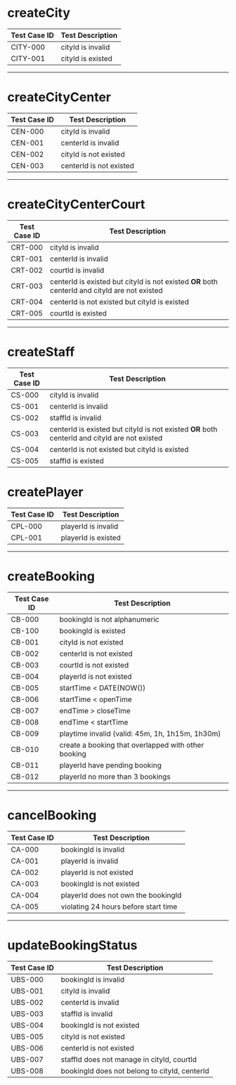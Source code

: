 # createCity
Test Case ID | Test Description |
------------ | ---------------- | 
CITY-000 | cityId is invalid |
CITY-001 | cityId is existed |
***
# createCityCenter
Test Case ID | Test Description |
------------ | ---------------- | 
CEN-000 | cityId is invalid
CEN-001 | centerId is invalid
CEN-002 | cityId is not existed
CEN-003 | centerId is not existed
***
# createCityCenterCourt
Test Case ID | Test Description |
------------ | ---------------- | 
CRT-000 | cityId is invalid |
CRT-001 | centerId is invalid |
CRT-002 | courtId is invalid |
CRT-003 | centerId is existed but cityId is not existed **OR** both centerId and cityId are not existed|
CRT-004 | centerId is not existed but cityId is existed |
CRT-005 | courtId is existed |
***
# createStaff
Test Case ID | Test Description |
------------ | ---------------- | 
CS-000 | cityId is invalid |
CS-001 | centerId is invalid |
CS-002 | staffId is invalid |
CS-003 | centerId is existed but cityId is not existed **OR** both centerId and cityId are not existed |
CS-004 | centerId is not existed but cityId is existed |
CS-005 | staffId is existed |

# createPlayer
Test Case ID | Test Description |
------------ | ---------------- | 
CPL-000 | playerId is invalid |
CPL-001 | playerId is existed
***
# createBooking
Test Case ID | Test Description |
------------ | ---------------- |
CB-000 | bookingId is not alphanumeric |
CB-100 | bookingId is existed |
CB-001 | cityId is not existed | 
CB-002 | centerId is not existed | 
CB-003 | courtId is not existed |  
CB-004 | playerId is not existed |
CB-005 | startTime < DATE(NOW()) |  
CB-006 | startTime < openTime |
CB-007 | endTime > closeTime |
CB-008 | endTime < startTime |
CB-009 | playtime invalid (valid: 45m, 1h, 1h15m, 1h30m) |
CB-010 | create a booking that overlapped with other booking |
CB-011 | playerId have pending booking |
CB-012 | playerId no more than 3 bookings |
***
# cancelBooking
Test Case ID | Test Description |
------------ | ---------------- |
CA-000 | bookingId is invalid |
CA-001 | playerId is invalid |
CA-002 | playerId is not existed |
CA-003 | bookingId is not existed |
CA-004 | playerId does not own the bookingId |
CA-005 | violating 24 hours before start time |
***
# updateBookingStatus
Test Case ID | Test Description |
------------ | ---------------- |
UBS-000 | bookingId is invalid |
UBS-001 | cityId is invalid |
UBS-002 | centerId is invalid |
UBS-003 | staffId is invalid |
UBS-004 | bookingId is not existed |
UBS-005 | cityId is not existed |
UBS-006 | centerId is not existed |
UBS-007 | staffId does not manage in cityId, courtId |
UBS-008 | bookingId does not belong to cityId, centerId |

